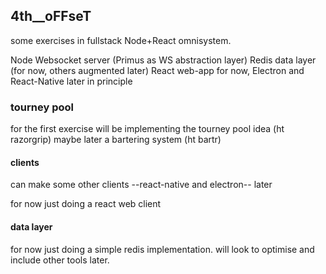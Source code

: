 ## 4th__oFFseT

some exercises in fullstack Node+React omnisystem.

Node Websocket server (Primus as WS abstraction layer)
Redis data layer (for now, others augmented later)
React web-app for now, Electron and React-Native later in principle



### tourney pool
for the first exercise will be implementing the tourney pool idea (ht razorgrip)
maybe later a bartering system (ht bartr)


#### clients
can make some other clients --react-native and electron-- later

for now just doing a react web client



#### data layer

for now just doing a simple redis implementation.  will look to optimise and include other tools later.
